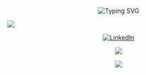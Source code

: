 <p align="center">
<img src="https://readme-typing-svg.demolab.com?font=Fira+Code&pause=1000&color=E61DF7&width=470&lines=Developer+Nath%C3%A1lia+Penaforte+de+Freitas" alt="Typing SVG" />
</p>


![](https://github-readme-streak-stats.herokuapp.com/?username=penafortee&theme=default&hide_border=false)<br/>


<div align='center'>

[![LinkedIn](https://img.shields.io/badge/linkedin-%230077B5.svg?style=for-the-badge&logo=linkedin&logoColor=white)](https://www.linkedin.com/in/nathalia-freitas-/)



<p align="center">
	<img alingn="center" src="https://profile-counter.glitch.me/penafortee/count.svg" />
</p>

<div align= "center">
	<img src="https://media1.tenor.com/m/iCqG_iT-h48AAAAC/bills-ugh.gif">
</div>


 <!--![Snake animation](https://github.com/penafortee/penafortee/blob/output/github-contribution-grid-snake.svg)-->
